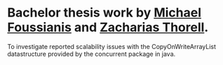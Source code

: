 # Bachelor thesis work by [Michael Foussianis](https://github.com/s0da) and [Zacharias Thorell](https://github.com/zachath).
To investigate reported scalability issues with the CopyOnWriteArrayList datastructure provided by
the concurrent package in java.